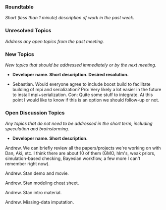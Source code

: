 ### Roundtable
_Short (less than 1 minute) description of work in the past week._


### Unresolved Topics
_Address any open topics from the past meeting._

### New Topics
_New topics that should be addressed immediately or by the next
meeting._

* __Developer name.  Short description.  Desired resolution.__
 
* Sebastian. Would everyone agree to include boost build to facilitate building of mpi and serialization? Pro: Very likely a lot easier in the future to install mpi+serialization. Con: Quite some stuff to integrate. At this point I would like to know if this is an option we should follow-up or not.

### Open Discussion Topics
_Any topics that do not need to be addressed in the short term,
including speculation and brainstorming._

* __Developer name.  Short description.__


Andrew.  We can briefly review all the papers/projects we're working on with Dan, Aki, etc.  I think there are about 10 of them (GMO, hlm's, weak priors, simulation-based checking, Bayesian workflow, a few more I can't remember right now).

Andrew.  Stan demo and movie.

Andrew.  Stan modeling cheat sheet.

Andrew.  Stan intro material.

Andrew.  Missing-data imputation.